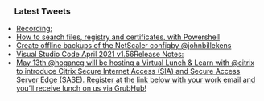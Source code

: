 <h3><a href="https://twitter.com/endi24"><img height=16 src="https://upload.wikimedia.org/wikipedia/sco/9/9f/Twitter_bird_logo_2012.svg"></a> Latest Tweets</h3>

<!-- BLOG-POST-LIST:START -->
- [Recording:](https://rss.app/articles/cb4e791f6f6d729c074351566bd3a7c508111d6e1a31b6e890b6c809918773d2f150f40f60d8de60f1a76f74d7150d9764d568e7c6)
- [How to search files, registry and certificates, with Powershell](https://rss.app/articles/cb4e791f6f6d729c074351566bd3a7c508111d6e1a31b6e890b6c809918773d2f150f40f60d8de60f1a36978de170a9368d56ce4c3)
- [Create offline backups of the NetScaler configby @johnbillekens](https://rss.app/articles/cb4e791f6f6d729c074351566bd3a7c508111d6e1a31b6e890b6c809918773d2f150f40f60d8de6ef4a06c7adb14069662d76ee9ca)
- [Visual Studio Code April 2021 v1.56Release Notes:](https://rss.app/articles/cb4e791f6f6d729c074351566bd3a7c508111d6e3c14a1d5c7e18f3480917488f10ba4482c9bc169f0ab6a7dd915069565dd6ee2c5177e138c32)
- [May 13th @hogancg will be hosting a Virtual Lunch & Learn with @citrix to introduce Citrix Secure Internet Access (SIA) and Secure Access Server Edge (SASE). Register at the link below with your work email and you’ll receive lunch on us via GrubHub!](https://rss.app/articles/cb4e791f6f6d729c074351566bd3a7c508111d6e0c3bbdefcce78b09ca9573c6f60ab61368dbd661faab6b75d61d0d9065d76ce7c21a7c)
<!-- BLOG-POST-LIST:END -->
